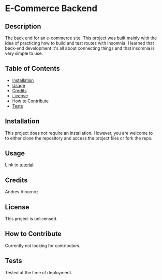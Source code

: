 # E-Commerce Backend

## Description
The back end for an e-commerce site. This project was built mainly with the idea of practicing how to build and test routes with insomnia. I learned that back-end development it's all about connecting things and that insomnia is very simple to use.

## Table of Contents
- [Installation](#installation)
- [Usage](#usage)
- [Credits](#credits)
- [License](#license)
- [How to Contribute](#how-to-contribute)
- [Tests](#tests)

## Installation
This project does not require an installation. However, you are welcome to to either clone the repository and access the project files or fork the repo.

## Usage
Link to [tutorial](https://app.screencastify.com/v3/watch/f3Rkd5Ap0kQMQE9qdYa6)

## Credits
Andres Albornoz

## License
This project is unlicensed.

## How to Contribute
Currently not looking for contributors.

## Tests
Tested at the time of deployment.
